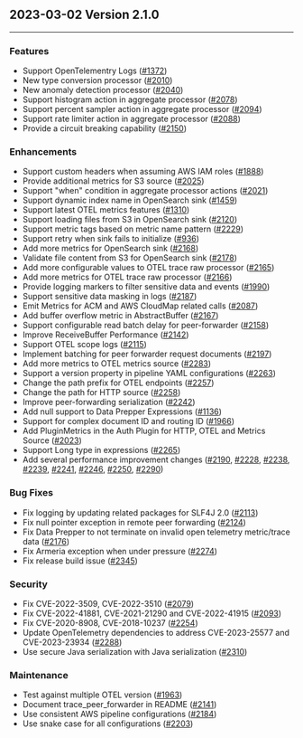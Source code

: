 ## 2023-03-02 Version 2.1.0

---

### Features
* Support OpenTelementry Logs ([#1372](https://github.com/opensearch-project/data-prepper/pull/1372))
* New type conversion processor ([#2010](https://github.com/opensearch-project/data-prepper/issues/2010))
* New anomaly detection processor ([#2040](https://github.com/opensearch-project/data-prepper/issues/2040))
* Support histogram action in aggregate processor ([#2078](https://github.com/opensearch-project/data-prepper/pull/2078))
* Support percent sampler action in aggregate processor ([#2094](https://github.com/opensearch-project/data-prepper/issues/2094))
* Support rate limiter action in aggregate processor ([#2088](https://github.com/opensearch-project/data-prepper/issues/2088))
* Provide a circuit breaking capability ([#2150](https://github.com/opensearch-project/data-prepper/issues/2150))

### Enhancements
* Support custom headers when assuming AWS IAM roles ([#1888](https://github.com/opensearch-project/data-prepper/issues/1888))
* Provide additional metrics for S3 source ([#2025](https://github.com/opensearch-project/data-prepper/issues/2025))
* Support "when" condition in aggregate processor actions ([#2021](https://github.com/opensearch-project/data-prepper/issues/2021))
* Support dynamic index name in OpenSearch sink ([#1459](https://github.com/opensearch-project/data-prepper/issues/1459))
* Support latest OTEL metrics features ([#1310](https://github.com/opensearch-project/data-prepper/issues/1310))
* Support loading files from S3 in OpenSearch sink ([#2120](https://github.com/opensearch-project/data-prepper/issues/2120))
* Support metric tags based on metric name pattern ([#2229](https://github.com/opensearch-project/data-prepper/issues/2229))
* Support retry when sink fails to initialize ([#936](https://github.com/opensearch-project/data-prepper/issues/936))
* Add more metrics for OpenSearch sink ([#2168](https://github.com/opensearch-project/data-prepper/issues/2168))
* Validate file content from S3 for OpenSearch sink ([#2178](https://github.com/opensearch-project/data-prepper/issues/2178))
* Add more configurable values to OTEL trace raw processor ([#2165](https://github.com/opensearch-project/data-prepper/issues/2165))
* Add more metrics for OTEL trace raw processor ([#2166](https://github.com/opensearch-project/data-prepper/issues/2166))
* Provide logging markers to filter sensitive data and events ([#1990](https://github.com/opensearch-project/data-prepper/issues/1990))
* Support sensitive data masking in logs ([#2187](https://github.com/opensearch-project/data-prepper/issues/2187))
* Emit Metrics for ACM and AWS CloudMap related calls ([#2087](https://github.com/opensearch-project/data-prepper/issues/2087))
* Add buffer overflow metric in AbstractBuffer ([#2167](https://github.com/opensearch-project/data-prepper/issues/2167))
* Support configurable read batch delay for peer-forwarder ([#2158](https://github.com/opensearch-project/data-prepper/issues/2158))
* Improve ReceiveBuffer Performance ([#2142](https://github.com/opensearch-project/data-prepper/issues/2142))
* Support OTEL scope logs ([#2115](https://github.com/opensearch-project/data-prepper/issues/2115))
* Implement batching for peer forwarder request documents ([#2197](https://github.com/opensearch-project/data-prepper/pull/2197))
* Add more metrics to OTEL metrics source ([#2283](https://github.com/opensearch-project/data-prepper/pull/2283))
* Support a version property in pipeline YAML configurations ([#2263](https://github.com/opensearch-project/data-prepper/issues/2263))
* Change the path prefix for OTEL endpoints ([#2257](https://github.com/opensearch-project/data-prepper/issues/2257))
* Change the path for HTTP source ([#2258](https://github.com/opensearch-project/data-prepper/issues/2258))
* Improve peer-forwarding serialization ([#2242](https://github.com/opensearch-project/data-prepper/issues/2242))
* Add null support to Data Prepper Expressions ([#1136](https://github.com/opensearch-project/data-prepper/issues/1136))
* Support for complex document ID and routing ID ([#1966](https://github.com/opensearch-project/data-prepper/pull/1966))
* Add PluginMetrics in the Auth Plugin for HTTP, OTEL and Metrics Source ([#2023](https://github.com/opensearch-project/data-prepper/pull/2023))
* Support Long type in expressions ([#2265](https://github.com/opensearch-project/data-prepper/pull/2265))
* Add several performance improvement changes ([#2190](https://github.com/opensearch-project/data-prepper/pull/2190),
[#2228](https://github.com/opensearch-project/data-prepper/pull/2228),
[#2238](https://github.com/opensearch-project/data-prepper/pull/2238),
[#2239](https://github.com/opensearch-project/data-prepper/pull/2239),
[#2241](https://github.com/opensearch-project/data-prepper/pull/2241),
[#2246](https://github.com/opensearch-project/data-prepper/pull/2246),
[#2250](https://github.com/opensearch-project/data-prepper/pull/2250),
[#2290](https://github.com/opensearch-project/data-prepper/pull/2290))

### Bug Fixes
* Fix logging by updating related packages for SLF4J 2.0 ([#2113](https://github.com/opensearch-project/data-prepper/pull/2113))
* Fix null pointer exception in remote peer forwarding ([#2124](https://github.com/opensearch-project/data-prepper/pull/2124))
* Fix Data Prepper to not terminate on invalid open telemetry metric/trace data ([#2176](https://github.com/opensearch-project/data-prepper/pull/2176))
* Fix Armeria exception when under pressure ([#2274](https://github.com/opensearch-project/data-prepper/pull/2274))
* Fix release build issue ([#2345](https://github.com/opensearch-project/data-prepper/pull/2345))

### Security
* Fix CVE-2022-3509, CVE-2022-3510 ([#2079](https://github.com/opensearch-project/data-prepper/pull/2079))
* Fix CVE-2022-41881, CVE-2021-21290 and CVE-2022-41915 ([#2093](https://github.com/opensearch-project/data-prepper/pull/2093))
* Fix CVE-2020-8908, CVE-2018-10237 ([#2254](https://github.com/opensearch-project/data-prepper/pull/2254))
* Update OpenTelemetry dependencies to address CVE-2023-25577 and CVE-2023-23934 ([#2288](https://github.com/opensearch-project/data-prepper/pull/2288))
* Use secure Java serialization with Java serialization ([#2310](https://github.com/opensearch-project/data-prepper/issues/2310))

### Maintenance
* Test against multiple OTEL version ([#1963](https://github.com/opensearch-project/data-prepper/issues/1963))
* Document trace_peer_forwarder in README ([#2141](https://github.com/opensearch-project/data-prepper/issues/2141))
* Use consistent AWS pipeline configurations ([#2184](https://github.com/opensearch-project/data-prepper/issues/2184))
* Use snake case for all configurations ([#2203](https://github.com/opensearch-project/data-prepper/issues/2203))
